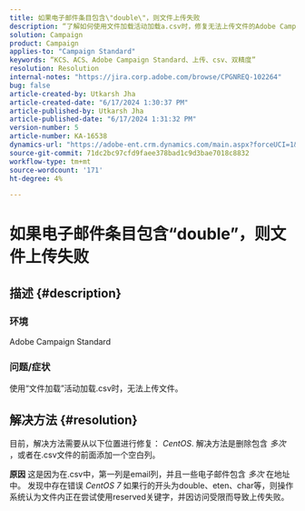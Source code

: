 ```yaml
---
title: 如果电子邮件条目包含\"double\"，则文件上传失败
description: “了解如何使用文件加载活动加载a.csv时，修复无法上传文件的Adobe Campaign Standard问题。”
solution: Campaign
product: Campaign
applies-to: "Campaign Standard"
keywords: “KCS、ACS、Adobe Campaign Standard、上传、csv、双精度”
resolution: Resolution
internal-notes: "https://jira.corp.adobe.com/browse/CPGNREQ-102264"
bug: false
article-created-by: Utkarsh Jha
article-created-date: "6/17/2024 1:30:37 PM"
article-published-by: Utkarsh Jha
article-published-date: "6/17/2024 1:31:32 PM"
version-number: 5
article-number: KA-16538
dynamics-url: "https://adobe-ent.crm.dynamics.com/main.aspx?forceUCI=1&pagetype=entityrecord&etn=knowledgearticle&id=57a056c7-ad2c-ef11-840a-002248084fbb"
source-git-commit: 71dc2bc97cfd9faee378bad1c9d3bae7018c8832
workflow-type: tm+mt
source-wordcount: '171'
ht-degree: 4%

---
```


# 如果电子邮件条目包含“double”，则文件上传失败

## 描述 {#description}


### <b>环境</b>

Adobe Campaign Standard



### <b>问题/症状</b>

使用“文件加载”活动加载.csv时，无法上传文件。


## 解决方法 {#resolution}


目前，解决方法需要从以下位置进行修复： *CentOS*. 解决方法是删除包含 *多次* ，或者在.csv文件的前面添加一个空白列。


<b>原因</b>
这是因为在.csv中，第一列是email列，并且一些电子邮件包含 *多次* 在地址中。 发现中存在错误 *CentOS 7* 如果行的开头为double、eten、char等，则操作系统认为文件内正在尝试使用reserved关键字，并因访问受限而导致上传失败。
